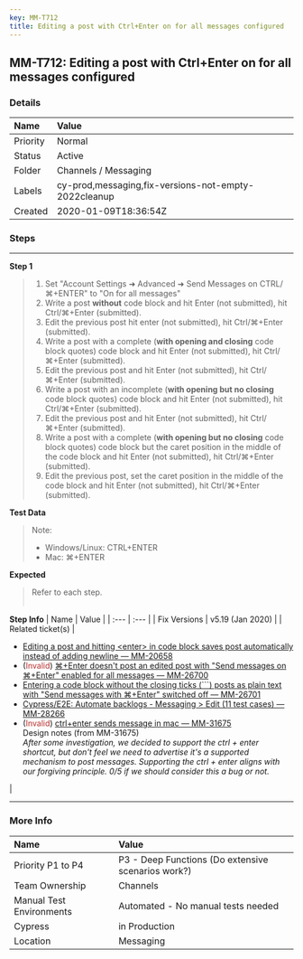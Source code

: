 ```yaml
---
key: MM-T712
title: Editing a post with Ctrl+Enter on for all messages configured
---
```


## MM-T712: Editing a post with Ctrl+Enter on for all messages configured

### Details

| Name     | Value                                                |
| :------- | :--------------------------------------------------- |
| Priority | Normal                                               |
| Status   | Active                                               |
| Folder   | Channels / Messaging                                 |
| Labels   | cy-prod,messaging,fix-versions-not-empty-2022cleanup |
| Created  | 2020-01-09T18:36:54Z                                 |

### Steps

<hr/>

**Step 1**

> <article><ol><li>Set "Account Settings ➜ Advanced ➜ Send Messages on CTRL/⌘+ENTER" to "On for all messages"</li><li>Write a post <strong>without</strong> code block and hit Enter (not submitted), hit Ctrl/⌘+Enter (submitted). </li><li>Edit the previous post hit enter (not submitted), hit Ctrl/⌘+Enter (submitted). </li><li>Write a post with a complete (<strong>with opening and closing</strong> code block quotes) code block and hit Enter (not submitted), hit Ctrl/⌘+Enter (submitted). </li><li>Edit the previous post and hit Enter (not submitted), hit Ctrl/⌘+Enter (submitted). </li><li>Write a post with an incomplete (<strong>with opening but no closing</strong> code block quotes) code block and hit Enter (not submitted), hit Ctrl/⌘+Enter (submitted). </li><li>Edit the previous post and hit Enter (not submitted), hit Ctrl/⌘+Enter (submitted). </li><li>Write a post with a complete (<strong>with opening but no closing</strong> code block quotes) code block but the caret position in the middle of the code block and hit Enter (not submitted), hit Ctrl/⌘+Enter (submitted). </li><li>Edit the previous post, set the caret position in the middle of the code block and hit Enter (not submitted), hit Ctrl/⌘+Enter (submitted).</li></ol></article>

**Test Data**

> <article>Note:<ul><li>Windows/Linux: CTRL+ENTER</li><li>Mac: ⌘+ENTER</li></ul></article>

**Expected**

> <article>Refer to each step.<br /><br /></article>

**Step Info**
| Name | Value |
| :--- | :--- |
| Fix Versions | v5.19 (Jan 2020) |
| Related ticket(s) | <ul><li><a href="https://mattermost.atlassian.net/browse/MM-20658">Editing a post and hitting &lt;enter&gt; in code block saves post automatically instead of adding newline — MM-20658</a></li><li>(<span style="color:rgb(184, 49, 47)">Invalid</span>) <a href="https://mattermost.atlassian.net/browse/MM-26700">⌘+Enter doesn't post an edited post with "Send messages on ⌘+Enter" enabled for all messages — MM-26700</a></li><li><a href="https://mattermost.atlassian.net/browse/MM-26701">Entering a code block without the closing ticks (```) posts as plain text with "Send messages with ⌘+Enter" switched off — MM-26701</a></li><li><a href="https://mattermost.atlassian.net/browse/MM-28266">Cypress/E2E: Automate backlogs - Messaging &gt; Edit (11 test cases) — MM-28266</a></li><li>(<span style="color:rgb(184, 49, 47)">Invalid</span>) <a href="https://mattermost.atlassian.net/browse/MM-31675">ctrl+enter sends message in mac — MM-31675</a><br />Design notes (from MM-31675)<br /><em>After some investigation, we decided to support the ctrl + enter shortcut, but don't feel we need to advertise it's a supported mechanism to post messages. Supporting the ctrl + enter aligns with our forgiving principle. 0/5 if we should consider this a bug or not.</em></li></ul> |

<hr/>

### More Info

| Name                     | Value                                              |
| :----------------------- | :------------------------------------------------- |
| Priority P1 to P4        | P3 - Deep Functions (Do extensive scenarios work?) |
| Team Ownership           | Channels                                           |
| Manual Test Environments | Automated - No manual tests needed                 |
| Cypress                  | in Production                                      |
| Location                 | Messaging                                          |
